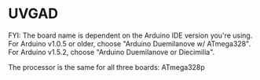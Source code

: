 UVGAD
=====
FYI: The board name is dependent on the Arduino IDE version you're using.
 For Arduino v1.0.5 or older, choose "Arduino Duemilanove w/ ATmega328".  For Arduino v1.5.2, choose "Arduino Duemilanove or Diecimilia".

The processor is the same for all three boards: ATmega328p
